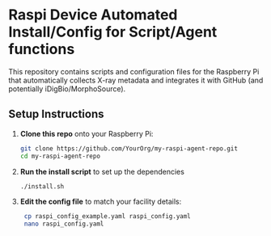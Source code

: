 # Raspi Device Automated Install/Config for Script/Agent functions

This repository contains scripts and configuration files for the Raspberry Pi 
that automatically collects X-ray metadata and integrates it with GitHub 
(and potentially iDigBio/MorphoSource).

## Setup Instructions

1. **Clone this repo** onto your Raspberry Pi:
   ```bash
   git clone https://github.com/YourOrg/my-raspi-agent-repo.git
   cd my-raspi-agent-repo
   ```
2. **Run the install script** to set up the dependencies
   ```bash
   ./install.sh
   ```
3. **Edit the config file** to match your facility details:
   ```bash
    cp raspi_config_example.yaml raspi_config.yaml
    nano raspi_config.yaml
   ```

